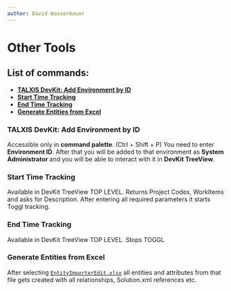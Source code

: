 ```yaml
---
author: David Wasserbauer
---
```


# Other Tools

## **List of commands:**
- **[TALXIS DevKit: Add Environment by ID](#talxis-devkit-add-environment-by-id)**
- **[Start Time Tracking](#start-time-tracking)**
- **[End Time Tracking](#end-time-tracking)**
- **[Generate Entities from Excel](#generate-entities-from-excel)**

### **TALXIS DevKit: Add Environment by ID**
Accessible only in **command palette**. (Ctrl + Shift + P)
You need to enter **Environment ID**. 
After that you will be added to that environment as **System Administrator** and you will be able to interact with it in **DevKit TreeView**.


### **Start Time Tracking**
Available in DevKit TreeView TOP LEVEL.
Returns Project Codes, WorkItems and asks for Description.
After entering all required parameters it starts Toggl tracking.

### **End Time Tracking**
Available in DevKit TreeView TOP LEVEL.
Stops TOGGL

### **Generate Entities from Excel**
After selecting [`EntityImporterEdit.xlsx`](https://thenetworg-my.sharepoint.com/:x:/g/personal/david_wasserbauer_networg_com/EbUtcK9Knq1Po_dod7lRwmcBV8MTXBCD0jvdQriURJnKbw?e=bv4lre) all entities and attributes from that file gets created with all relationships, Solution.xml references etc.

